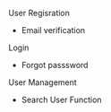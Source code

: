 User Regisration
- Email verification

Login
- Forgot passsword

User Management
- Search User Function
